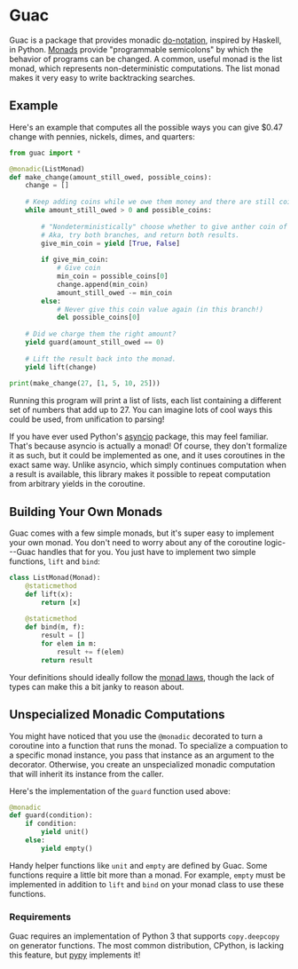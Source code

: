 # Guac

Guac is a package that provides monadic [do-notation](https://en.wikibooks.org/wiki/Haskell/do_notation), 
inspired by Haskell, in Python. [Monads](http://blog.plover.com/prog/burritos.html) provide 
"programmable semicolons" by which the behavior of programs can be changed. A common, useful monad is the
list monad, which represents non-deterministic computations. The list monad makes it very easy to write
backtracking searches.

## Example

Here's an example that computes all the possible ways you can give $0.47 change with pennies, nickels, dimes,
and quarters:

```python
from guac import *

@monadic(ListMonad)
def make_change(amount_still_owed, possible_coins):
    change = []
    
    # Keep adding coins while we owe them money and there are still coins.
    while amount_still_owed > 0 and possible_coins:
    
        # "Nondeterministically" choose whether to give anther coin of this value.
        # Aka, try both branches, and return both results.
        give_min_coin = yield [True, False]
        
        if give_min_coin:
            # Give coin
            min_coin = possible_coins[0]
            change.append(min_coin)
            amount_still_owed -= min_coin
        else:
            # Never give this coin value again (in this branch!)
            del possible_coins[0]
            
    # Did we charge them the right amount?
    yield guard(amount_still_owed == 0)
    
    # Lift the result back into the monad.
    yield lift(change)
    
print(make_change(27, [1, 5, 10, 25]))
```

Running this program will print a list of lists, each list containing a different set of numbers
that add up to 27. You can imagine lots of cool ways this could be used, from unification to parsing!

If you have ever used Python's [asyncio](https://docs.python.org/3/library/asyncio.html) package, this may feel
familiar. That's because asyncio is actually a monad! Of course, they don't formalize it as such, but it could
be implemented as one, and it uses coroutines in the exact same way. Unlike asyncio, which simply continues
computation when a result is available, this library makes it possible to repeat computation from arbitrary
yields in the coroutine.

## Building Your Own Monads

Guac comes with a few simple monads, but it's super easy to implement your own monad. You don't need to worry 
about any of the coroutine logic---Guac handles that for you. You just have to implement two simple
functions, `lift` and `bind`:

```python
class ListMonad(Monad):
    @staticmethod
    def lift(x):
        return [x]
    
    @staticmethod
    def bind(m, f):
        result = []
        for elem in m:
            result += f(elem)
        return result
```

Your definitions should ideally follow the [monad laws](https://wiki.haskell.org/Monad_laws), though the
lack of types can make this a bit janky to reason about.

## Unspecialized Monadic Computations

You might have noticed that you use the `@monadic` decorated to turn a coroutine into a function that runs the
monad. To specialize a compuation to a specific monad instance, you pass that instance as an argument to the
decorator. Otherwise, you create an unspecialized monadic computation that will inherit its instance from
the caller.

Here's the implementation of the `guard` function used above:
```python
@monadic
def guard(condition):
    if condition:
        yield unit()
    else:
        yield empty()
```

Handy helper functions like `unit` and `empty` are defined by Guac. Some functions require a little bit
more than a monad. For example, `empty` must be implemented in addition to `lift` and `bind` on your monad
class to use these functions.

### Requirements

Guac requires an implementation of Python 3 that supports `copy.deepcopy` on generator functions. The most
common distribution, CPython, is lacking this feature, but [pypy](http://pypy.org) implements it!
